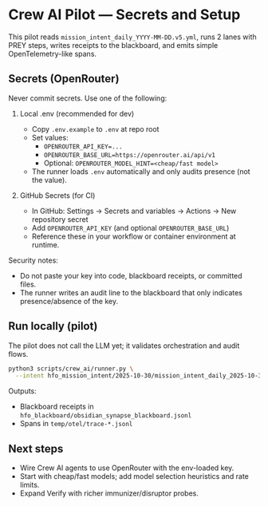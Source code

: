 # Crew AI Pilot — Secrets and Setup

This pilot reads `mission_intent_daily_YYYY-MM-DD.v5.yml`, runs 2 lanes with PREY steps, writes receipts to the blackboard, and emits simple OpenTelemetry-like spans.

## Secrets (OpenRouter)

Never commit secrets. Use one of the following:

1) Local .env (recommended for dev)
   - Copy `.env.example` to `.env` at repo root
   - Set values:
     - `OPENROUTER_API_KEY=...`
     - `OPENROUTER_BASE_URL=https://openrouter.ai/api/v1`
     - Optional: `OPENROUTER_MODEL_HINT=<cheap/fast model>`
   - The runner loads `.env` automatically and only audits presence (not the value).

2) GitHub Secrets (for CI)
   - In GitHub: Settings → Secrets and variables → Actions → New repository secret
   - Add `OPENROUTER_API_KEY` (and optional `OPENROUTER_BASE_URL`)
   - Reference these in your workflow or container environment at runtime.

Security notes:
- Do not paste your key into code, blackboard receipts, or committed files.
- The runner writes an audit line to the blackboard that only indicates presence/absence of the key.

## Run locally (pilot)

The pilot does not call the LLM yet; it validates orchestration and audit flows.

```bash
python3 scripts/crew_ai/runner.py \
  --intent hfo_mission_intent/2025-10-30/mission_intent_daily_2025-10-30.v5.yml
```

Outputs:
- Blackboard receipts in `hfo_blackboard/obsidian_synapse_blackboard.jsonl`
- Spans in `temp/otel/trace-*.jsonl`

## Next steps
- Wire Crew AI agents to use OpenRouter with the env-loaded key.
- Start with cheap/fast models; add model selection heuristics and rate limits.
- Expand Verify with richer immunizer/disruptor probes.
